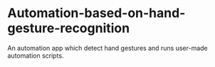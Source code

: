 # Automation-based-on-hand-gesture-recognition
An automation app which detect hand gestures and runs user-made automation scripts.

